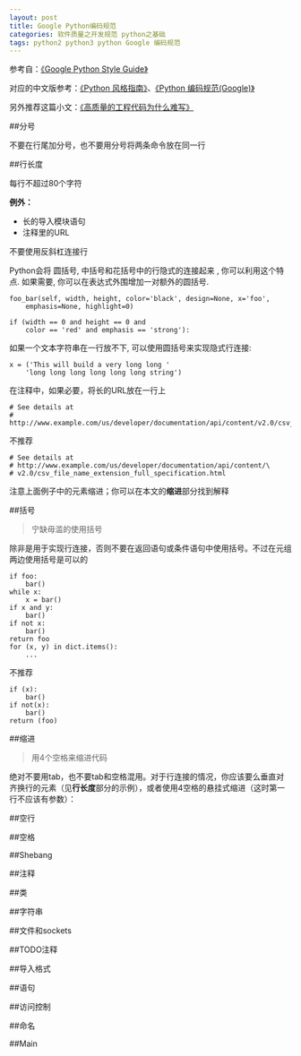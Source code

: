 ```yaml
---
layout: post
title: Google Python编码规范
categories: 软件质量之开发规范 python之基础
tags: python2 python3 python Google 编码规范
---
```


参考自：[《Google Python Style Guide》](https://google.github.io/styleguide/pyguide.html)

对应的中文版参考：[《Python 风格指南》](http://zh-google-styleguide.readthedocs.io/en/latest/google-python-styleguide/contents/)、[《Python 编码规范(Google)》](http://www.runoob.com/w3cnote/google-python-styleguide.html)

另外推荐这篇小文：[《高质量的工程代码为什么难写》](http://hellojava.info/?p=508)

##分号

不要在行尾加分号，也不要用分号将两条命令放在同一行

##行长度

每行不超过80个字符

**例外：**

* 长的导入模块语句
* 注释里的URL

不要使用反斜杠连接行

Python会将 圆括号, 中括号和花括号中的行隐式的连接起来 , 你可以利用这个特点. 如果需要, 你可以在表达式外围增加一对额外的圆括号.

```
foo_bar(self, width, height, color='black', design=None, x='foo',
	emphasis=None, highlight=0)

if (width == 0 and height == 0 and
	color == 'red' and emphasis == 'strong'):
```

如果一个文本字符串在一行放不下, 可以使用圆括号来实现隐式行连接:

```
x = ('This will build a very long long '
	'long long long long long long string')
```

在注释中，如果必要，将长的URL放在一行上

```
# See details at
# http://www.example.com/us/developer/documentation/api/content/v2.0/csv_file_name_extension_full_specification.html
```

不推荐

```
# See details at
# http://www.example.com/us/developer/documentation/api/content/\
# v2.0/csv_file_name_extension_full_specification.html
```

注意上面例子中的元素缩进；你可以在本文的**缩进**部分找到解释

##括号

>宁缺毋滥的使用括号

除非是用于实现行连接，否则不要在返回语句或条件语句中使用括号。不过在元组两边使用括号是可以的

```
if foo:
	bar()
while x:
	x = bar()
if x and y:
	bar()
if not x:
	bar()
return foo
for (x, y) in dict.items(): 
	...
```

不推荐

```
if (x):
	bar()
if not(x):
	bar()
return (foo)
```

##缩进

>用4个空格来缩进代码

绝对不要用tab，也不要tab和空格混用。对于行连接的情况，你应该要么垂直对齐换行的元素（见**行长度**部分的示例），或者使用4空格的悬挂式缩进（这时第一行不应该有参数）：

##空行

##空格

##Shebang

##注释

##类

##字符串

##文件和sockets

##TODO注释

##导入格式

##语句

##访问控制

##命名

##Main
